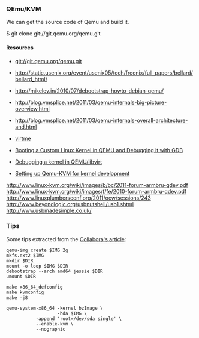 ### QEmu/KVM ###

We can get the source code of Qemu and build it.

   $ git clone git://git.qemu.org/qemu.git

#### Resources ####

 - <git://git.qemu.org/qemu.git>
 - <http://static.usenix.org/event/usenix05/tech/freenix/full_papers/bellard/bellard_html/>
 - <http://mikelev.in/2010/07/debootstrap-howto-debian-qemu/>
 - <http://blog.vmsplice.net/2011/03/qemu-internals-big-picture-overview.html>
 - <http://blog.vmsplice.net/2011/03/qemu-internals-overall-architecture-and.html>

 - [virtme](https://github.com/amluto/virtme/)

 - [Booting a Custom Linux Kernel in QEMU and Debugging it with GDB][nick-post]
 - [Debugging a kernel in QEMU/libvirt](https://access.redhat.com/blogs/766093/posts/2690881)
 - [Setting up Qemu-KVM for kernel development][collabora]


[nick-post]:	https://nickdesaulniers.github.io/blog/2018/10/24/booting-a-custom-linux-kernel-in-qemu-and-debugging-it-with-gdb/
[collabora]:	https://www.collabora.com/news-and-blog/blog/2017/01/16/setting-up-qemu-kvm-for-kernel-development/

<http://www.linux-kvm.org/wiki/images/b/bc/2011-forum-armbru-qdev.pdf>
<http://www.linux-kvm.org/wiki/images/f/fe/2010-forum-armbru-qdev.pdf>
<http://www.linuxplumbersconf.org/2011/ocw/sessions/243>
<http://www.beyondlogic.org/usbnutshell/usb1.shtml>
<http://www.usbmadesimple.co.uk/>


### Tips

Some tips extracted from the [Collabora's article][collabora]:

    qemu-img create $IMG 2g
    mkfs.ext2 $IMG
    mkdir $DIR
    mount -o loop $IMG $DIR
    debootstrap --arch amd64 jessie $DIR
    umount $DIR

    make x86_64_defconfig
    make kvmconfig
    make -j8

    qemu-system-x86_64 -kernel bzImage \
                       -hda $IMG \
		       -append 'root=/dev/sda single' \
		       --enable-kvm \
		       --nographic
